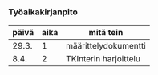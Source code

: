 ### Työaikakirjanpito

 päivä | aika | mitä tein 
-------|------|--------
29.3.|1|määrittelydokumentti
8.4.|2|TKInterin harjoittelu
